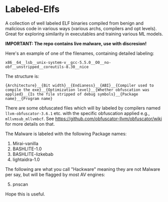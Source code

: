 # Labeled-Elfs
A collection of well labeled ELF binaries compiled from benign and malicious code in various ways (various archs, compilers and opt levels). Great for exploring similarity in executables and training various ML models.

**IMPORTANT: The repo contains live malware, use with discresion!**

Here's an example of one of the filenames, containing detailed labeling:

`x86__64__lsb__unix-system-v__gcc-5.5.0__O0__no-obf__unstripped__coreutils-8.30__nice`

The structure is: 

`{Architecture}__{Bit width}__{Endianess}__{ABI}__{Compiler used to compile the exe}__{Optimization level}__{Whether obfuscation was applied}__{Is the file stripped of debug symbols}__{Package name}__{Program name}`

There are some obfuscated files which will by labeled by compilers named `llvm-obfuscator-3.6.1` etc. with the specific obfuscation applied e.g., `mllvmsub_mllvmbcf`. See https://github.com/obfuscator-llvm/obfuscator/wiki for more details on that.

The Malware is labeled with the following Package names:
1. Mirai-vanilla
2. BASHLITE-1.0
3. BASHLITE-lizkebab
4. lightaidra-1.0

The following are what you call "Hackware" meaning they are not Malware per say, but will be flagged by most AV engines:

5. pnscan  

  
Hope this is useful. 
